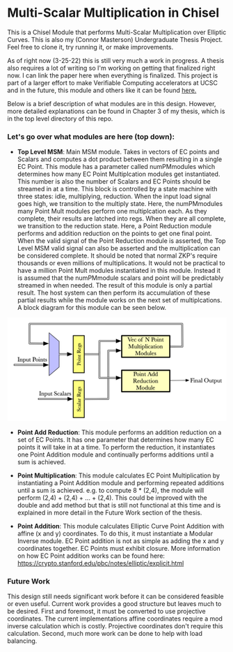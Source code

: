 # Multi-Scalar Multiplication in Chisel

This is a Chisel Module that performs Multi-Scalar Multiplication over Elliptic Curves. This is also my (Connor Masterson) Undergraduate Thesis Project. Feel free to clone it, try running it, or make improvements.

As of right now (3-25-22) this is still very much a work in progress. A thesis also requires a lot of writing so I'm working on getting that finalized right now. I can link the paper here when everything is finalized. This project is part of a larger effort to make Verifiable Computing accelerators at UCSC and in the future, this module and others like it can be found [here.](https://github.com/ucsc-vama)

Below is a brief description of what modules are in this design. However, more detailed explanations can be found in Chapter 3 of my thesis, which is in the top level directory of this repo.

### Let's go over what modules are here (top down):
* **Top Level MSM**: Main MSM module. Takes in vectors of EC points and Scalars and computes a dot product between them resulting in a single EC Point. This module has a parameter called numPMmodules which determines how many EC Point Multiplcation modules get instantiated. This number is also the number of Scalars and EC Points should be streamed in at a time. This block is controlled by a state machine with three states: idle, multiplying, reduction. When the input load signal goes high, we transition to the multiply state. Here, the numPMmodules many Point Mult modules perform one multiplcation each. As they complete, their results are latched into regs. When they are all complete, we transition to the reduction state. Here, a Point Reduction module performs and addition reduction on the points to get one final point. When the valid signal of the Point Reduction module is asserted, the Top Level MSM valid signal can also be asserted and the multiplication can be considered complete. It should be noted that normal ZKP's require thousands or even millions of multiplications. It would not be practical to have a million Point Mult modules instantiated in this module. Instead it is assumed that the numPMmodule scalars and point will be predictably streamed in when needed. The result of this module is only a partial result. The host system can then perform its accumulation of these partial results while the module works on the next set of multiplcations. A block diagram for this module can be seen below.

![Top Level Module](./figs/TopLevelDiagram.png "Block Diagram of the TopLevelMSM module")

* **Point Add Reduction**: This module performs an addition reduction on a set of EC Points. It has one parameter that determines how many EC points it will take in at a time. To perform the reduction, it instantiates one Point Addition module and continually performs additions until a sum is achieved.

* **Point Multiplication**: This module calculates EC Point Multiplication by instantiating a Point Addition module and performing repeated additions until a sum is achieved. e.g. to compute 8 * (2,4), the module will perform (2,4) + (2,4) + ... + (2,4). This could be improved with the double and add method but that is still not functional at this time and is explained in more detail in the Future Work section of the thesis.

* **Point Addition**: This module calculates Elliptic Curve Point Addition with affine (x and y) coordinates. To do this, it must instantiate a Modular Inverse module. EC Point addition is not as simple as adding the x and y coordinates together. EC Points must exhibit closure. More information on how EC Point addition works can be found here: https://crypto.stanford.edu/pbc/notes/elliptic/explicit.html 


### Future Work
This design still needs significant work before it can be considered feasible or even useful. Current work provides a good structure but leaves much to be desired. First and foremost, it must be converted to use projective coordinates. The current implementations affine coordinates require a mod inverse calculation which is costly. Projective coordinates don't require this calculation. Second, much more work can be done to help with load balancing. 
